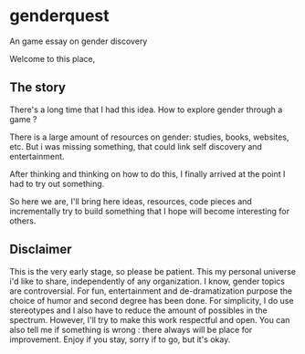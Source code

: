 # genderquest
An game essay on gender discovery

Welcome to this place,

## The story

There's a long time that I had this idea. How to explore gender through a game ?

There is a large amount of resources on gender: studies, books, websites, etc.
But i was missing something, that could link self discovery and entertainment.

After thinking and thinking on how to do this, I finally arrived at the point I had to try out something.

So here we are, I'll bring here ideas, resources, code pieces and incrementally try to build something that I hope will become interesting for others.

## Disclaimer 

This is the very early stage, so please be patient.
This my personal universe i'd like to share, independently of any organization. 
I know, gender topics are controversial. 
For fun, entertainment and de-dramatization purpose the choice of humor and second degree has been done.
For simplicity, I do use stereotypes and I also have to reduce the amount of possibles in the spectrum.
However, I'll try to make this work respectful and open.
You can also tell me if something is wrong : there always will be place for improvement.
Enjoy if you stay, sorry if to go, but it's okay.
